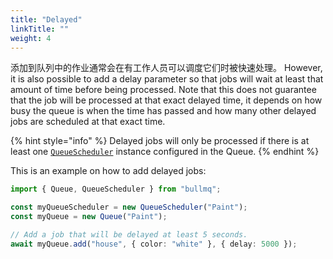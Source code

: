 ```yaml
---
title: "Delayed"
linkTitle: ""
weight: 4
---
```


添加到队列中的作业通常会在有工作人员可以调度它们时被快速处理。
However, it is also possible to add a delay parameter so that jobs will wait at least that amount of time before being processed.
Note that this does not guarantee that the job will be processed at that exact delayed time, it depends on how busy the queue is when the time has passed and how many other delayed jobs are scheduled at that exact time.

{% hint style="info" %}
Delayed jobs will only be processed if there is at least one [`QueueScheduler`](../queuescheduler.md) instance configured in the Queue.
{% endhint %}

This is an example on how to add delayed jobs:

```typescript
import { Queue, QueueScheduler } from "bullmq";

const myQueueScheduler = new QueueScheduler("Paint");
const myQueue = new Queue("Paint");

// Add a job that will be delayed at least 5 seconds.
await myQueue.add("house", { color: "white" }, { delay: 5000 });
```
